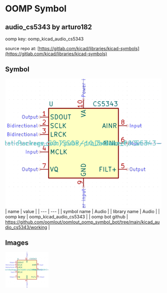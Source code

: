 # OOMP Symbol  
## audio_cs5343  by arturo182  
  
oomp key: oomp_kicad_audio_cs5343  
  
source repo at: [https://gitlab.com/kicad/libraries/kicad-symbols](https://gitlab.com/kicad/libraries/kicad-symbols)  
## Symbol  
  
[![working.png](working_600.png)](working.png)  
| name | value | 
| --- | --- | 
| symbol name | Audio | 
| library name | Audio | 
| oomp key | oomp_kicad_audio_cs5343 | 
| oomp bot github | https://github.com/oomlout/oomlout_oomp_symbol_bot/tree/main/kicad_audio_cs5343/working | 
## Images  
  
[![working.png](working_140.png)](working.png)  
